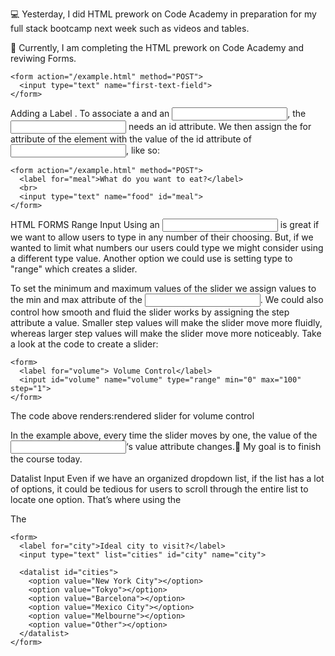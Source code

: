 💻 Yesterday, I did HTML prework on Code Academy in preparation for my full stack bootcamp next week such as videos and tables.

📖 Currently, I am completing the HTML prework on Code Academy and reviwing Forms.

```
<form action="/example.html" method="POST">
  <input type="text" name="first-text-field">
</form>
```

Adding a Label
. To associate a <label> and an <input>, the <input> needs an id attribute. We then assign the for attribute of the <label> element with the value of the id attribute of <input>, like so:

```
<form action="/example.html" method="POST">
  <label for="meal">What do you want to eat?</label>
  <br>
  <input type="text" name="food" id="meal">
</form>
```
HTML FORMS
Range Input
Using an <input type="number"> is great if we want to allow users to type in any number of their choosing. But, if we wanted to limit what numbers our users could type we might consider using a different type value. Another option we could use is setting type to "range" which creates a slider.

To set the minimum and maximum values of the slider we assign values to the min and max attribute of the <input>. We could also control how smooth and fluid the slider works by assigning the step attribute a value. Smaller step values will make the slider move more fluidly, whereas larger step values will make the slider move more noticeably. Take a look at the code to create a slider:

```
<form>
  <label for="volume"> Volume Control</label>
  <input id="volume" name="volume" type="range" min="0" max="100" step="1">
</form>
```

The code above renders:rendered slider for volume control

In the example above, every time the slider moves by one, the value of the <input>‘s value attribute changes.🎯 My goal is to finish the course today.

Datalist Input
Even if we have an organized dropdown list, if the list has a lot of options, it could be tedious for users to scroll through the entire list to locate one option. That’s where using the <datalist> element comes in handy.

The <datalist> is used with an <input type="text"> element. The <input> creates a text field that users can type into and filter options from the <datalist>. Let’s go over a concrete example:

```
<form>
  <label for="city">Ideal city to visit?</label>
  <input type="text" list="cities" id="city" name="city">
 
  <datalist id="cities">
    <option value="New York City"></option>
    <option value="Tokyo"></option>
    <option value="Barcelona"></option>
    <option value="Mexico City"></option>
    <option value="Melbourne"></option>
    <option value="Other"></option>  
  </datalist>
</form>
```

  
